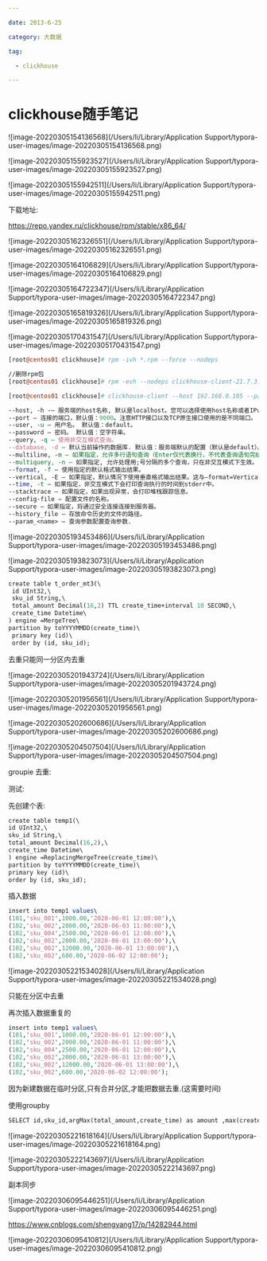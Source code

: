 ```yaml
---

date: 2013-6-25

category: 大数据

tag:

  - clickhouse

---
```


# clickhouse随手笔记

![image-20220305154136568](/Users/li/Library/Application Support/typora-user-images/image-20220305154136568.png)

![image-20220305155923527](/Users/li/Library/Application Support/typora-user-images/image-20220305155923527.png)

![image-20220305155942511](/Users/li/Library/Application Support/typora-user-images/image-20220305155942511.png)

下载地址:

https://repo.yandex.ru/clickhouse/rpm/stable/x86_64/

![image-20220305162326551](/Users/li/Library/Application Support/typora-user-images/image-20220305162326551.png)

![image-20220305164106829](/Users/li/Library/Application Support/typora-user-images/image-20220305164106829.png)

![image-20220305164722347](/Users/li/Library/Application Support/typora-user-images/image-20220305164722347.png)

![image-20220305165819326](/Users/li/Library/Application Support/typora-user-images/image-20220305165819326.png)

![image-20220305170431547](/Users/li/Library/Application Support/typora-user-images/image-20220305170431547.png)



```perl
[root@centos01 clickhouse]# rpm -ivh *.rpm --force --nodeps

//删除rpm包
[root@centos01 clickhouse]# rpm -evh --nodeps clickhouse-client-21.7.3.14-2.noarch

[root@centos01 clickhouse]# clickhouse-client --host 192.168.0.185 --password=123456


```

```perl
--host, -h -– 服务端的host名称, 默认是localhost。您可以选择使用host名称或者IPv4或IPv6地址。
--port – 连接的端口，默认值：9000。注意HTTP接口以及TCP原生接口使用的是不同端口。
--user, -u – 用户名。 默认值：default。
--password – 密码。 默认值：空字符串。
--query, -q – 使用非交互模式查询。
--database, -d – 默认当前操作的数据库. 默认值：服务端默认的配置（默认是default）。
--multiline, -m – 如果指定，允许多行语句查询（Enter仅代表换行，不代表查询语句完结）。
--multiquery, -n – 如果指定, 允许处理用;号分隔的多个查询，只在非交互模式下生效。
--format, -f – 使用指定的默认格式输出结果。
--vertical, -E – 如果指定，默认情况下使用垂直格式输出结果。这与–format=Vertical相同。在这种格式中，每个值都在单独的行上打印，这种方式对显示宽表很有帮助。
--time, -t – 如果指定，非交互模式下会打印查询执行的时间到stderr中。
--stacktrace – 如果指定，如果出现异常，会打印堆栈跟踪信息。
--config-file – 配置文件的名称。
--secure – 如果指定，将通过安全连接连接到服务器。
--history_file — 存放命令历史的文件的路径。
--param_<name> — 查询参数配置查询参数.
```

![image-20220305193453486](/Users/li/Library/Application Support/typora-user-images/image-20220305193453486.png)

![image-20220305193823073](/Users/li/Library/Application Support/typora-user-images/image-20220305193823073.png)

```perl
create table t_order_mt3(\
 id UInt32,\
 sku_id String,\
 total_amount Decimal(16,2) TTL create_time+interval 10 SECOND,\
 create_time Datetime\
) engine =MergeTree\
partition by toYYYYMMDD(create_time)\
 primary key (id)\
 order by (id, sku_id);
```





去重只能同一分区内去重

![image-20220305201943724](/Users/li/Library/Application Support/typora-user-images/image-20220305201943724.png)

![image-20220305201956561](/Users/li/Library/Application Support/typora-user-images/image-20220305201956561.png)

![image-20220305202600686](/Users/li/Library/Application Support/typora-user-images/image-20220305202600686.png)

![image-20220305204507504](/Users/li/Library/Application Support/typora-user-images/image-20220305204507504.png)

groupie 去重:





测试:

先创建个表:



```perl
create table temp1(\
id UInt32,\
sku_id String,\
total_amount Decimal(16,2),\
create_time Datetime\
) engine =ReplacingMergeTree(create_time)\
partition by toYYYYMMDD(create_time)\
primary key (id)\
order by (id, sku_id);
```

插入数据

```perl
insert into temp1 values\
(101,'sku_001',1000.00,'2020-06-01 12:00:00'),\
(102,'sku_002',2000.00,'2020-06-03 11:00:00'),\
(102,'sku_004',2500.00,'2020-06-01 12:00:00'),\
(102,'sku_002',2000.00,'2020-06-01 13:00:00'),\
(102,'sku_002',12000.00,'2020-06-01 13:00:00'),\
(102,'sku_002',600.00,'2020-06-02 12:00:00');
```

![image-20220305221534028](/Users/li/Library/Application Support/typora-user-images/image-20220305221534028.png)

只能在分区中去重

再次插入数据重复的

```perl
insert into temp1 values\
(101,'sku_001',1000.00,'2020-06-01 12:00:00'),\
(102,'sku_002',2000.00,'2020-06-01 11:00:00'),\
(102,'sku_004',2500.00,'2020-06-01 12:00:00'),\
(102,'sku_002',2000.00,'2020-06-01 13:00:00'),\
(102,'sku_002',12000.00,'2020-06-01 13:00:00'),\
(102,'sku_002',600.00,'2020-06-02 12:00:00');
```

因为新建数据在临时分区,只有合并分区,才能把数据去重.(这需要时间)



使用groupby

```perl
SELECT id,sku_id,argMax(total_amount,create_time) as amount ,max(create_time) AS ctime　FROM temp1　GROUP BY (id,sku_id)

```

![image-20220305221618164](/Users/li/Library/Application Support/typora-user-images/image-20220305221618164.png)

![image-20220305222143697](/Users/li/Library/Application Support/typora-user-images/image-20220305222143697.png)

副本同步



![image-20220306095446251](/Users/li/Library/Application Support/typora-user-images/image-20220306095446251.png)

https://www.cnblogs.com/shengyang17/p/14282944.html

![image-20220306095410812](/Users/li/Library/Application Support/typora-user-images/image-20220306095410812.png)
